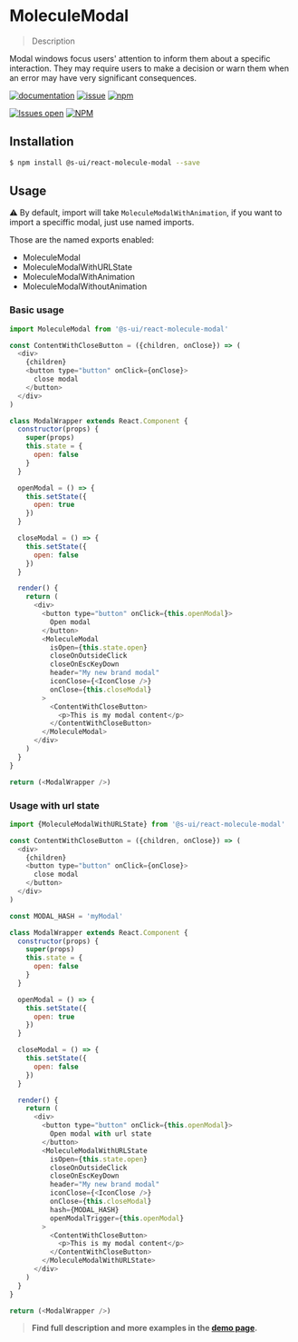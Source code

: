 # MoleculeModal

> Description

Modal windows focus users' attention to inform them about a specific interaction. They may require users to make a decision or warn them when an error may have very significant consequences.

[![documentation](https://img.shields.io/badge/read%20the%20doc-black?logo=readthedocs)](https://sui-components.vercel.app/workbench/molecule/modal/)
[![issue](https://img.shields.io/badge/report%20a%20bug-black?logo=openbugbounty&logoColor=red)](https://github.com/SUI-Components/sui-components/issues/new?&projects=4&template=bug-report.yml&assignees=&template=report-a-bug.yml&title=🪲+&labels=bug,component,molecule,modal)
[![npm](https://img.shields.io/npm/dt/%40s-ui/react-molecule-modal?logo=npm&labelColor=black)](https://www.npmjs.com/package/@s-ui/react-molecule-modal)

[![Issues open](https://img.shields.io/github/issues-search/SUI-Components/sui-components?query=is%3Aopen%20label%3Acomponent%20label%3Amodal&logo=openbugbounty&logoColor=red&label=issues%20open&color=red)](https://github.com/SUI-Components/sui-components/issues?q=is%3Aopen+label%3Acomponent+label%3Amodal)
[![NPM](https://img.shields.io/npm/l/%40s-ui%2Freact-molecule-modal)](https://github.com/SUI-Components/sui-components/blob/main/components/molecule/modal/LICENSE.md)

## Installation

```sh
$ npm install @s-ui/react-molecule-modal --save
```

## Usage

⚠️ By default, import will take `MoleculeModalWithAnimation`, if you want to import a speciffic modal, just use named imports.

Those are the named exports enabled:
- MoleculeModal
- MoleculeModalWithURLState
- MoleculeModalWithAnimation
- MoleculeModalWithoutAnimation

### Basic usage
```js
import MoleculeModal from '@s-ui/react-molecule-modal'

const ContentWithCloseButton = ({children, onClose}) => (
  <div>
    {children}
    <button type="button" onClick={onClose}>
      close modal
    </button>
  </div>
)

class ModalWrapper extends React.Component {
  constructor(props) {
    super(props)
    this.state = {
      open: false
    }
  }

  openModal = () => {
    this.setState({
      open: true
    })
  }

  closeModal = () => {
    this.setState({
      open: false
    })
  }

  render() {
    return (
      <div>
        <button type="button" onClick={this.openModal}>
          Open modal
        </button>
        <MoleculeModal
          isOpen={this.state.open}
          closeOnOutsideClick
          closeOnEscKeyDown
          header="My new brand modal"
          iconClose={<IconClose />}
          onClose={this.closeModal}
        >
          <ContentWithCloseButton>
            <p>This is my modal content</p>
          </ContentWithCloseButton>
        </MoleculeModal>
      </div>
    )
  }
}

return (<ModalWrapper />)
```

### Usage with url state
```js
import {MoleculeModalWithURLState} from '@s-ui/react-molecule-modal'

const ContentWithCloseButton = ({children, onClose}) => (
  <div>
    {children}
    <button type="button" onClick={onClose}>
      close modal
    </button>
  </div>
)

const MODAL_HASH = 'myModal'

class ModalWrapper extends React.Component {
  constructor(props) {
    super(props)
    this.state = {
      open: false
    }
  }

  openModal = () => {
    this.setState({
      open: true
    })
  }

  closeModal = () => {
    this.setState({
      open: false
    })
  }

  render() {
    return (
      <div>
        <button type="button" onClick={this.openModal}>
          Open modal with url state
        </button>
        <MoleculeModalWithURLState
          isOpen={this.state.open}
          closeOnOutsideClick
          closeOnEscKeyDown
          header="My new brand modal"
          iconClose={<IconClose />}
          onClose={this.closeModal}
          hash={MODAL_HASH}
          openModalTrigger={this.openModal}
        >
          <ContentWithCloseButton>
            <p>This is my modal content</p>
          </ContentWithCloseButton>
        </MoleculeModalWithURLState>
      </div>
    )
  }
}

return (<ModalWrapper />)
```


> **Find full description and more examples in the [demo page](#).**
